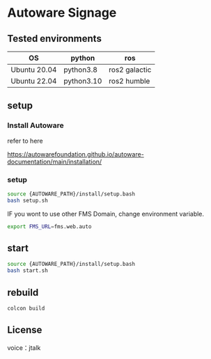 # Autoware Signage

## Tested environments

| OS           | python     | ros           |
| ------------ | ---------- | ------------- |
| Ubuntu 20.04 | python3.8  | ros2 galactic |
| Ubuntu 22.04 | python3.10 | ros2 humble   |

## setup

### Install Autoware

refer to here

<https://autowarefoundation.github.io/autoware-documentation/main/installation/>

### setup

```bash
source {AUTOWARE_PATH}/install/setup.bash
bash setup.sh
```

IF you wont to use other FMS Domain, change environment variable.

```bash
export FMS_URL=fms.web.auto
```

## start

```bash
source {AUTOWARE_PATH}/install/setup.bash
bash start.sh
```

## rebuild

```bash
colcon build
```

## License

voice：jtalk
